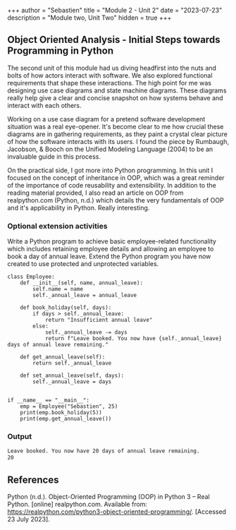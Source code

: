+++
author = "Sebastien"
title = "Module 2 - Unit 2"
date = "2023-07-23"
description = "Module two, Unit Two"
hidden = true
+++

## Object Oriented Analysis - Initial Steps towards Programming in Python

The second unit of this module had us diving headfirst into the nuts and bolts of how actors interact with software. We also explored functional requirements that shape these interactions. The high point for me was designing use case diagrams and state machine diagrams. These diagrams really help give a clear and concise snapshot on how systems behave and interact with each others.

Working on a use case diagram for a pretend software development situation was a real eye-opener. It's become clear to me how crucial these diagrams are in gathering requirements, as they paint a crystal clear picture of how the software interacts with its users. I found the piece by Rumbaugh, Jacobson, & Booch on the Unified Modeling Language (2004) to be an invaluable guide in this process.

On the practical side, I got more into Python programming. In this unit I focused on the concept of inheritance in OOP, which was a great reminder of the importance of code reusability and extensibility. In addition to the reading material provided, I also read an article on OOP from realpython.com (Python, n.d.) which details the very fundamentals of OOP and it's applicability in Python. Really interesting.

### Optional extension activities

Write a Python program to achieve basic employee-related functionality which includes retaining employee details and allowing an employee to book a day of annual leave. Extend the Python program you have now created to use protected and unprotected variables.

```python3
class Employee:
    def __init__(self, name, annual_leave):
        self.name = name
        self._annual_leave = annual_leave

    def book_holiday(self, days):
        if days > self._annual_leave:
            return "Insufficient annual leave"
        else:
            self._annual_leave -= days
            return f"Leave booked. You now have {self._annual_leave} days of annual leave remaining."

    def get_annual_leave(self):
        return self._annual_leave

    def set_annual_leave(self, days):
        self._annual_leave = days


if __name__ == "__main__":
    emp = Employee("Sebastien", 25)
    print(emp.book_holiday(5))
    print(emp.get_annual_leave())
```

### Output
```bash
Leave booked. You now have 20 days of annual leave remaining.
20
```

## References

Python (n.d.). Object-Oriented Programming (OOP) in Python 3 – Real Python. [online] realpython.com.
Available from: https://realpython.com/python3-object-oriented-programming/. [Accessed 23 July 2023].
